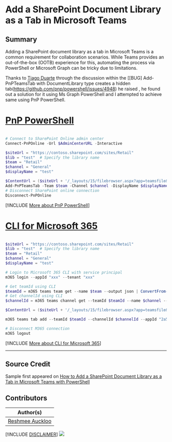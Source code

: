 # Add a SharePoint Document Library as a Tab in Microsoft Teams

## Summary

Adding a SharePoint document library as a tab in Microsoft Teams is a common requirement for collaboration scenarios. While Teams provides an out-of-the-box (OOTB) experience for this, automating the process via PowerShell or Microsoft Graph can be tricky due to limitations.

Thanks to [Tiago Duarte](https://github.com/tiagoduarte) through the discussion within the [[BUG] Add-PnPTeamsTab with DocumentLibrary type creates a hidden tab(https://github.com/pnp/powershell/issues/4948) he raised , he found out a solution for it using Ms Graph PowerShell and I attempted to achieve same using PnP PowerShell. 
 
# [PnP PowerShell](#tab/pnpps)

```powershell

# Connect to SharePoint Online admin center
Connect-PnPOnline -Url $AdminCenterURL -Interactive

$siteUrl = "https://contoso.sharepoint.com/sites/Retail"
$lib = "test"  # Specify the library name
$team = "Retail"
$channel = "General"
$displayName = "test"

$ContentUrl = ($siteUrl + '/_layouts/15/filebrowser.aspx?app=teamsfile&scenario=teamsPage&auth=none&fileBrowser=' + [System.Web.HttpUtility]::UrlEncode('{"sdk":"1.0","entry":{"sharePoint":{"byPath":{"folder":"' + $siteUrl + '/' + $lib + '"}}}}') + '&theme={theme}')
Add-PnPTeamsTab -Team $team -Channel $channel -DisplayName $displayName -Type Custom -ContentUrl $ContentUrl -TeamsAppId "2a527703-1f6f-4559-a332-d8a7d288cd88"
# Disconnect SharePoint online connection
Disconnect-PnPOnline
```

[!INCLUDE [More about PnP PowerShell](../../docfx/includes/MORE-PNPPS.md)]

# [CLI for Microsoft 365](#tab/cli-m365-ps)

```powershell

$siteUrl = "https://contoso.sharepoint.com/sites/Retail"
$lib = "test"  # Specify the library name
$team = "Retail"
$channel = "General"
$displayName = "test"

# Login to Microsoft 365 CLI with service principal
m365 login --appId "xxx" --tenant "xxx" 

# Get teamId using CLI
$teamId = m365 teams team get --name $team --output json | ConvertFrom-Json | Select-Object -ExpandProperty id
# Get channelId using CLI
$channelId = m365 teams channel get --teamId $teamId --name $channel --output json | ConvertFrom-Json | Select-Object -ExpandProperty id

$ContentUrl = ($siteUrl + '/_layouts/15/filebrowser.aspx?app=teamsfile&scenario=teamsPage&auth=none&fileBrowser=' + [System.Web.HttpUtility]::UrlEncode('{"sdk":"1.0","entry":{"sharePoint":{"byPath":{"folder":"' + $siteUrl + '/' + $lib + '"}}}}') + '&theme={theme}')

m365 teams tab add --teamId $teamId --channelId $channelId --appId "2a527703-1f6f-4559-a332-d8a7d288cd88" --appName $displayName --contentUrl $ContentUrl

# Disconnect M365 connection
m365 logout
```

[!INCLUDE [More about CLI for Microsoft 365](../../docfx/includes/MORE-CLIM365.md)]

***

## Source Credit

Sample first appeared on [How to Add a SharePoint Document Library as a Tab in Microsoft Teams with PowerShell](https://reshmeeauckloo.com/posts/powershell-teams-add-documentlibrary-as-tab//)

## Contributors

| Author(s) |
|-----------|
| [Reshmee Auckloo](https://github.com/reshmee011) |


[!INCLUDE [DISCLAIMER](../../docfx/includes/DISCLAIMER.md)]
<img src="https://m365-visitor-stats.azurewebsites.net/script-samples/scripts/teams-add-sharepointlibrary-as-tab" aria-hidden="true" />
